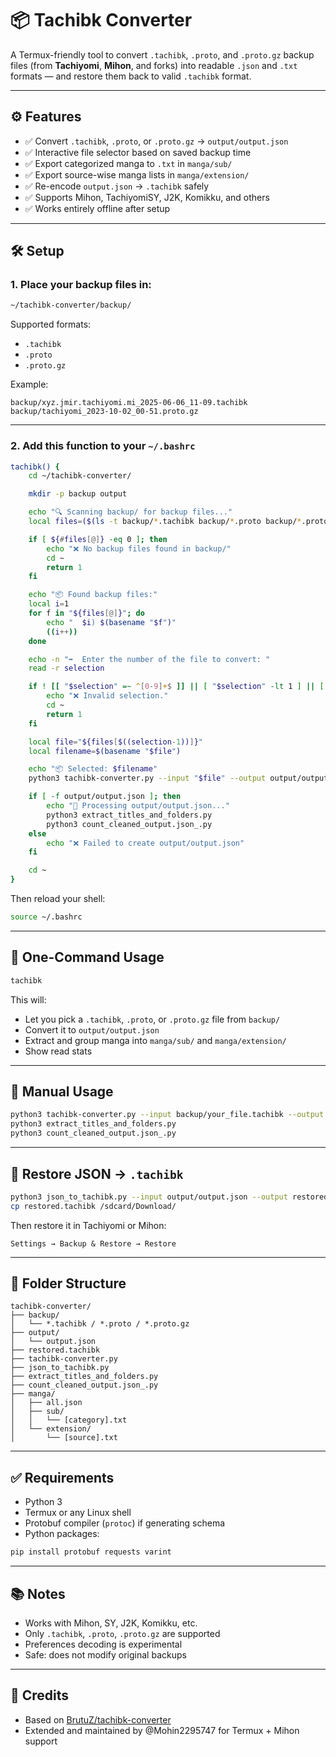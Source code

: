 # 📦 Tachibk Converter

A Termux-friendly tool to convert `.tachibk`, `.proto`, and `.proto.gz` backup files (from **Tachiyomi**, **Mihon**, and forks) into readable `.json` and `.txt` formats — and restore them back to valid `.tachibk` format.

---

## ⚙️ Features

- ✅ Convert `.tachibk`, `.proto`, or `.proto.gz` → `output/output.json`
- ✅ Interactive file selector based on saved backup time
- ✅ Export categorized manga to `.txt` in `manga/sub/`
- ✅ Export source-wise manga lists in `manga/extension/`
- ✅ Re-encode `output.json` → `.tachibk` safely
- ✅ Supports Mihon, TachiyomiSY, J2K, Komikku, and others
- ✅ Works entirely offline after setup

---

## 🛠️ Setup

### 1. Place your backup files in:

```bash
~/tachibk-converter/backup/
```

Supported formats:
- `.tachibk`
- `.proto`
- `.proto.gz`

Example:

```
backup/xyz.jmir.tachiyomi.mi_2025-06-06_11-09.tachibk
backup/tachiyomi_2023-10-02_00-51.proto.gz
```

---

### 2. Add this function to your `~/.bashrc`

```bash
tachibk() {
    cd ~/tachibk-converter/

    mkdir -p backup output

    echo "🔍 Scanning backup/ for backup files..."
    local files=($(ls -t backup/*.tachibk backup/*.proto backup/*.proto.gz 2>/dev/null))

    if [ ${#files[@]} -eq 0 ]; then
        echo "❌ No backup files found in backup/"
        cd ~
        return 1
    fi

    echo "📦 Found backup files:"
    local i=1
    for f in "${files[@]}"; do
        echo "  $i) $(basename "$f")"
        ((i++))
    done

    echo -n "➡️  Enter the number of the file to convert: "
    read -r selection

    if ! [[ "$selection" =~ ^[0-9]+$ ]] || [ "$selection" -lt 1 ] || [ "$selection" -gt ${#files[@]} ]; then
        echo "❌ Invalid selection."
        cd ~
        return 1
    fi

    local file="${files[$((selection-1))]}"
    local filename=$(basename "$file")

    echo "📦 Selected: $filename"
    python3 tachibk-converter.py --input "$file" --output output/output.json --fork mihon

    if [ -f output/output.json ]; then
        echo "📂 Processing output/output.json..."
        python3 extract_titles_and_folders.py
        python3 count_cleaned_output.json_.py
    else
        echo "❌ Failed to create output/output.json"
    fi

    cd ~
}
```

Then reload your shell:

```bash
source ~/.bashrc
```

---

## 🚀 One-Command Usage

```bash
tachibk
```

This will:
- Let you pick a `.tachibk`, `.proto`, or `.proto.gz` file from `backup/`
- Convert it to `output/output.json`
- Extract and group manga into `manga/sub/` and `manga/extension/`
- Show read stats

---

## 🧪 Manual Usage

```bash
python3 tachibk-converter.py --input backup/your_file.tachibk --output output/output.json --fork mihon
python3 extract_titles_and_folders.py
python3 count_cleaned_output.json_.py
```

---

## 🔁 Restore JSON → `.tachibk`

```bash
python3 json_to_tachibk.py --input output/output.json --output restored.tachibk
cp restored.tachibk /sdcard/Download/
```

Then restore it in Tachiyomi or Mihon:

```
Settings → Backup & Restore → Restore
```

---

## 📁 Folder Structure

```
tachibk-converter/
├── backup/
│   └── *.tachibk / *.proto / *.proto.gz
├── output/
│   └── output.json
├── restored.tachibk
├── tachibk-converter.py
├── json_to_tachibk.py
├── extract_titles_and_folders.py
├── count_cleaned_output.json_.py
├── manga/
│   ├── all.json
│   ├── sub/
│   │   └── [category].txt
│   └── extension/
│       └── [source].txt
```

---

## ✅ Requirements

- Python 3  
- Termux or any Linux shell  
- Protobuf compiler (`protoc`) if generating schema  
- Python packages:

```bash
pip install protobuf requests varint
```

---

## 📚 Notes

- Works with Mihon, SY, J2K, Komikku, etc.
- Only `.tachibk`, `.proto`, `.proto.gz` are supported
- Preferences decoding is experimental
- Safe: does not modify original backups

---

## 🙏 Credits

- Based on [BrutuZ/tachibk-converter](https://github.com/BrutuZ/tachibk-converter)
- Extended and maintained by @Mohin2295747 for Termux + Mihon support